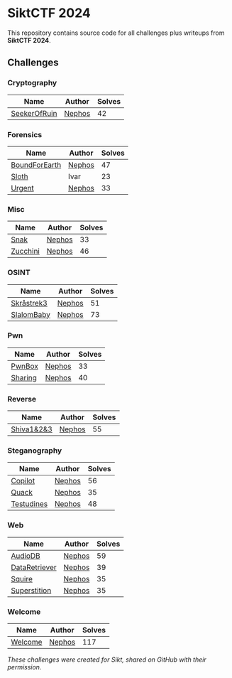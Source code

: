 # SiktCTF 2024

This repository contains source code for all challenges plus writeups from **SiktCTF 2024**.

## Challenges

### Cryptography
| Name                         | Author                                             | Solves |
|------------------------------|----------------------------------------------------|--------|
| [SeekerOfRuin](Cryptography/SeekerOfRuin) | [Nephos](https://github.com/HaraldMR) | 42     |

### Forensics
| Name                         | Author                                             | Solves |
|------------------------------|----------------------------------------------------|--------|
| [BoundForEarth](Forensics/BoundForEarth) | [Nephos](https://github.com/HaraldMR) | 47     |
| [Sloth](Forensics/sloth)               | Ivar | 23     |
| [Urgent](Forensics/urgent)              | [Nephos](https://github.com/HaraldMR) | 33     |

### Misc
| Name                         | Author                                             | Solves |
|------------------------------|----------------------------------------------------|--------|
| [Snak](Misc/snak)                     | [Nephos](https://github.com/HaraldMR) | 33     |
| [Zucchini](Misc/zucchini)             | [Nephos](https://github.com/HaraldMR) | 46     |

### OSINT
| Name                         | Author                                             | Solves |
|------------------------------|----------------------------------------------------|--------|
| [Skråstrek3](OSINT/skr%C3%A5strek3)     | [Nephos](https://github.com/HaraldMR) | 51     |
| [SlalomBaby](OSINT/slalombaby)           | [Nephos](https://github.com/HaraldMR) | 73     |

### Pwn
| Name                         | Author                                             | Solves |
|------------------------------|----------------------------------------------------|--------|
| [PwnBox](pwn/pwnbox)                   | [Nephos](https://github.com/HaraldMR) | 33     |
| [Sharing](pwn/sharing)                  | [Nephos](https://github.com/HaraldMR) | 40     |

### Reverse
| Name                         | Author                                             | Solves |
|------------------------------|----------------------------------------------------|--------|
| [Shiva1&2&3](Reverse/shiva1&2&3)                  | [Nephos](https://github.com/HaraldMR) | 55     |

### Steganography
| Name                         | Author                                             | Solves |
|------------------------------|----------------------------------------------------|--------|
| [Copilot](Steganography/Copilot)        | [Nephos](https://github.com/HaraldMR) | 56     |
| [Quack](Steganography/Quack)            | [Nephos](https://github.com/HaraldMR) | 35     |
| [Testudines](Steganography/testudines)  | [Nephos](https://github.com/HaraldMR) | 48     |

### Web
| Name                         | Author                                             | Solves |
|------------------------------|----------------------------------------------------|--------|
| [AudioDB](Web/audiodb)                  | [Nephos](https://github.com/HaraldMR) | 59     |
| [DataRetriever](Web/DataRetriever)      | [Nephos](https://github.com/HaraldMR) | 39     |
| [Squire](Web/squire)                    | [Nephos](https://github.com/HaraldMR) | 35     |
| [Superstition](Web/superstition)        | [Nephos](https://github.com/HaraldMR) | 35     |

### Welcome
| Name                         | Author                                             | Solves |
|------------------------------|----------------------------------------------------|--------|
| [Welcome](/Welcome/)      | [Nephos](https://github.com/HaraldMR) | 117    |


*These challenges were created for Sikt, shared on GitHub with their permission.*
